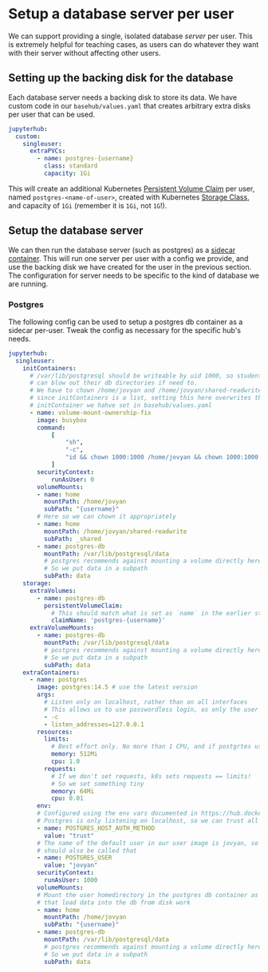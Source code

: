 # Setup a database server per user

We can support providing a single, isolated database *server* per user. This
is extremely helpful for teaching cases, as users can do whatever they want with
their server without affecting other users.

## Setting up the backing disk for the database

Each database server needs a backing disk to store its data. We have custom code in
our `basehub/values.yaml` that creates arbitrary extra disks per user that can be used.

```yaml
jupyterhub:
  custom:
    singleuser:
      extraPVCs:
        - name: postgres-{username}
          class: standard
          capacity: 1Gi
```

This will create an additional Kubernetes [Persistent Volume Claim](https://kubernetes.io/docs/concepts/storage/persistent-volumes/)
per user, named `postgres-<name-of-user>`, created with Kubernetes [Storage
Class](https://kubernetes.io/docs/concepts/storage/storage-classes/), and capacity of
`1Gi` (remember it is `1Gi`, not `1G`!).

## Setup the database server

We can then run the database server (such as postgres) as a [sidecar
container](https://www.containiq.com/post/kubernetes-sidecar-container). This will
run one server per user with a config we provide, and use the backing disk we have created
for the user in the previous section. The configuration for server needs to be specific
to the kind of database we are running.

### Postgres

The following config can be used to setup a postgres db container as a sidecar per-user.
Tweak the config as necessary for the specific hub's needs.

```yaml
jupyterhub:
  singleuser:
    initContainers:
      # /var/lib/postgresql should be writeable by uid 1000, so students
      # can blow out their db directories if need to.
      # We have to chown /home/jovyan and /home/jovyan/shared-readwrite as well -
      # since initContainers is a list, setting this here overwrites the chowning
      # initContainer we hahve set in basehub/values.yaml
      - name: volume-mount-ownership-fix
        image: busybox
        command:
            [
                "sh",
                "-c",
                "id && chown 1000:1000 /home/jovyan && chown 1000:1000 /home/jovyan/shared-readwrite && chown 1000:1000 /var/lib/postgresql/data && ls -lhd /home/jovyan ",
            ]
        securityContext:
            runAsUser: 0
        volumeMounts:
        - name: home
          mountPath: /home/jovyan
          subPath: "{username}"
        # Here so we can chown it appropriately
        - name: home
          mountPath: /home/jovyan/shared-readwrite
          subPath: _shared
        - name: postgres-db
          mountPath: /var/lib/postgresql/data
          # postgres recommends against mounting a volume directly here
          # So we put data in a subpath
          subPath: data
    storage:
      extraVolumes:
        - name: postgres-db
          persistentVolumeClaim:
            # This should match what is set as `name` in the earlier step under `custom.singleuser.extraPVCs`
            claimName: 'postgres-{username}'
      extraVolumeMounts:
        - name: postgres-db
          mountPath: /var/lib/postgresql/data
          # postgres recommends against mounting a volume directly here
          # So we put data in a subpath
          subPath: data
    extraContainers:
      - name: postgres
        image: postgres:14.5 # use the latest version
        args:
          # Listen only on localhost, rather than on all interfaces
          # This allows us to use passwordless login, as only the user notebook container can access this
          - -c
          - listen_addresses=127.0.0.1
        resources:
          limits:
            # Best effort only. No more than 1 CPU, and if postgrtes uses more than 512M, restart it
            memory: 512Mi
            cpu: 1.0
          requests:
            # If we don't set requests, k8s sets requests == limits!
            # So we set something tiny
            memory: 64Mi
            cpu: 0.01
        env:
        # Configured using the env vars documented in https://hub.docker.com/_/postgres/
        # Postgres is only listening on localhost, so we can trust all connections that come to it
        - name: POSTGRES_HOST_AUTH_METHOD
          value: "trust"
        # The name of the default user in our user image is jovyan, so the postgresql superuser
        # should also be called that
        - name: POSTGRES_USER
          value: "jovyan"
        securityContext:
          runAsUser: 1000
        volumeMounts:
        # Mount the user homedirectory in the postgres db container as well, so postgres commands
        # that load data into the db from disk work
        - name: home
          mountPath: /home/jovyan
          subPath: "{username}"
        - name: postgres-db
          mountPath: /var/lib/postgresql/data
          # postgres recommends against mounting a volume directly here
          # So we put data in a subpath
          subPath: data
```
